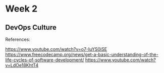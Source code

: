 # Week 2
## DevOps Culture

References: 

https://www.youtube.com/watch?v=o7-IuYS0iSE
https://www.freecodecamp.org/news/get-a-basic-understanding-of-the-life-cycles-of-software-development/
https://www.youtube.com/watch?v=LdOe18KhtT4
